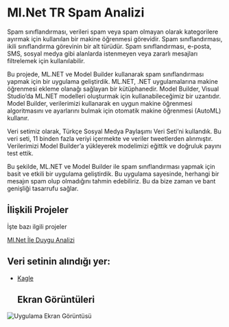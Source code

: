 # Ml.Net TR Spam Analizi

Spam sınıflandırması, verileri spam veya spam olmayan olarak kategorilere ayırmak için kullanılan bir makine öğrenmesi görevidir. Spam sınıflandırması, ikili sınıflandırma görevinin bir alt türüdür. Spam sınıflandırması, e-posta, SMS, sosyal medya gibi alanlarda istenmeyen veya zararlı mesajları filtrelemek için kullanılabilir.

Bu projede, ML.NET ve Model Builder kullanarak spam sınıflandırması yapmak için bir uygulama geliştirdik. ML.NET, .NET uygulamalarına makine öğrenmesi ekleme olanağı sağlayan bir kütüphanedir. Model Builder, Visual Studio’da ML.NET modelleri oluşturmak için kullanabileceğimiz bir uzantıdır. Model Builder, verilerimizi kullanarak en uygun makine öğrenmesi algoritmasını ve ayarlarını bulmak için otomatik makine öğrenmesi (AutoML) kullanır.

Veri setimiz olarak, Türkçe Sosyal Medya Paylaşımı Veri Seti’ni kullandık. Bu veri seti, 11 binden fazla veriyi içermekte ve veriler tweetlerden alınmıştır. Verilerimizi Model Builder’a yükleyerek modelimizi eğittik ve doğruluk payını test ettik.

Bu şekilde, ML.NET ve Model Builder ile spam sınıflandırması yapmak için basit ve etkili bir uygulama geliştirdik. Bu uygulama sayesinde, herhangi bir mesajın spam olup olmadığını tahmin edebiliriz. Bu da bize zaman ve bant genişliği tasarrufu sağlar.

## İlişkili Projeler

İşte bazı ilgili projeler

[Ml.Net İle Duygu Analizi](https://github.com/abdullaheroll/Ml.Net-TR-Duygu-Analizi)

## Veri setinin alındığı yer:

- [Kagle](https://www.kaggle.com/datasets/mrtbeyz/trke-sosyal-medya-paylam-veri-seti)

  ## Ekran Görüntüleri

![Uygulama Ekran Görüntüsü](https://via.placeholder.com/468x300?text=App+Screenshot+Here)
